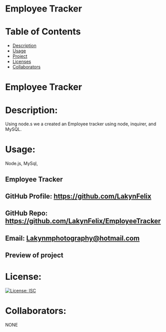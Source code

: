 #  Employee Tracker
# Table of Contents 
* [Description](#descriptionofproject)  
* [Usage](#languages)  
* [Project](#nameofproject)    
* [Licenses](#licenses)   
* [Collaborators](#collaborators)   
 

#  Employee Tracker

 
# Description: 
Using node.s we a created an Employee tracker using node, inquirer, and MySQL.

# Usage: 
  Node.js, MySql,   


##  Employee Tracker

## GitHub Profile: https://github.com/LakynFelix   
## GitHub Repo:  https://github.com/LakynFelix/EmployeeTracker
## Email: Lakynmphotography@hotmail.com 

## Preview of project

# License:  
[![License: ISC](https://img.shields.io/badge/License-ISC-blue.svg)](https://opensource.org/licenses/ISC)
  
 # Collaborators:
 NONE   
